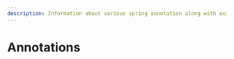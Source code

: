 ```yaml
---
description: Information about various spring annotation along with examples.
---
```


# Annotations

